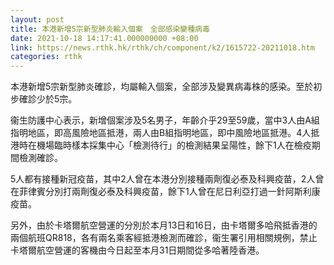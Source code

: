 ```yaml
---
layout: post
title: 本港新增5宗新型肺炎輸入個案　全部感染變種病毒
date: 2021-10-18 14:17:41.000000000 +08:00
link: https://news.rthk.hk/rthk/ch/component/k2/1615722-20211018.htm
categories: rthk
---
```


本港新增5宗新型肺炎確診，均屬輸入個案，全部涉及變異病毒株的感染。至於初步確診少於5宗。

衞生防護中心表示，新增個案涉及5名男子，年齡介乎29至59歲，當中3人由A組指明地區，即高風險地區抵港，兩人由B組指明地區，即中風險地區抵港。4人抵港時在機場臨時樣本採集中心「檢測待行」的檢測結果呈陽性，餘下1人在檢疫期間檢測確診。

5人都有接種新冠疫苗，其中2人曾在本港分別接種兩劑復必泰及科興疫苗，2人曾在菲律賓分別打兩劑復必泰及科興疫苗，餘下1人曾在尼日利亞打過一針阿斯利康疫苗。

另外，由於卡塔爾航空營運的分別於本月13日和16日，由卡塔爾多哈飛抵香港的兩個航班QR818，各有兩名乘客經抵港檢測而確診，衞生署引用相關規例，禁止卡塔爾航空營運的客機由今日起至本月31日期間從多哈著陸香港。
